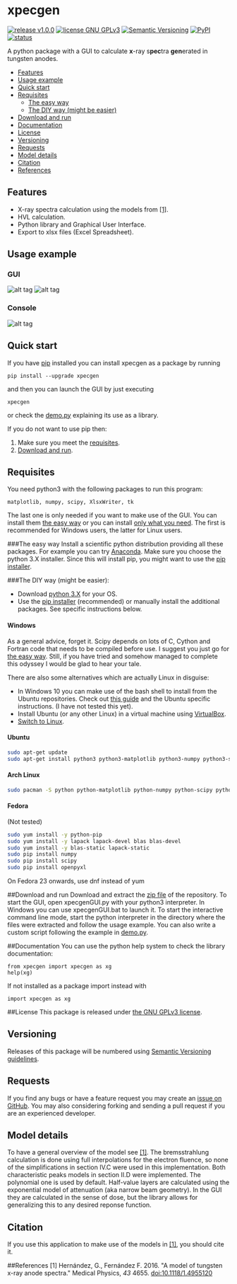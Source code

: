 # xpecgen
[![release v1.0.0](http://img.shields.io/badge/release-v1.0.0-blue.svg)](https://github.com/dih5/xpecgen/releases/latest)
[![license GNU GPLv3](https://img.shields.io/badge/license-GNU%20GPLv3-blue.svg)](https://raw.githubusercontent.com/Dih5/xpecgen/master/LICENSE.txt)
[![Semantic Versioning](https://img.shields.io/badge/SemVer-2.0.0-brightgreen.svg)](http://semver.org/spec/v2.0.0.html)
[![PyPI](https://img.shields.io/pypi/v/xpecgen.svg)](https://pypi.python.org/pypi/xpecgen)
[![status](http://joss.theoj.org/papers/970f9606afd29308e2dcc77216429ee7/status.svg)](http://joss.theoj.org/papers/970f9606afd29308e2dcc77216429ee7)

A python package with a GUI to calculate **x**-ray s**pec**tra **gen**erated in tungsten anodes.

* [Features](#features)
* [Usage example](#usage-example)
* [Quick start](#quick-start)
* [Requisites](#requisites)
	* [The easy way](#the-easy-way)
	* [The DIY way (might be easier)](#the-diy-way-might-be-easier)
* [Download and run](#download-and-run)
* [Documentation](#documentation)
* [License](#license)
* [Versioning](#versioning)
* [Requests](#requests)
* [Model details](#model-details)
* [Citation](#citation)
* [References](#references)

## Features
* X-ray spectra calculation using the models from [\[1\]](#Ref1).
* HVL calculation.
* Python library and Graphical User Interface.
* Export to xlsx files (Excel Spreadsheet).

## Usage example
### GUI
![alt tag](https://raw.github.com/dih5/xpecgen/master/img/DemoPar.png)
![alt tag](https://raw.github.com/dih5/xpecgen/master/img/DemoPlot.png)
### Console
![alt tag](https://raw.github.com/dih5/xpecgen/master/img/DemoConsole.png)

## Quick start
If you have [pip](https://pip.pypa.io/en/stable/installing/) installed you can install xpecgen as a package by running
```
pip install --upgrade xpecgen
```
and then you can launch the GUI by just executing
```
xpecgen
```
or check the [demo.py](demo.py) explaining its use as a library.

If you do not want to use pip then:

1. Make sure you meet the [requisites](#requisites).
2. [Download and run](#download-and-run).

## Requisites
You need python3 with the following packages to run this program:
```
matplotlib, numpy, scipy, XlsxWriter, tk
```
The last one is only needed if you want to make use of the GUI. You can install them [the easy way](#the-easy-way) or you can install [only what you need](#the-diy-way-might-be-easier). The first is recommended for Windows users, the latter for Linux users.

###The easy way
Install a scientific python distribution providing all these packages.
For example you can try [Anaconda](https://www.continuum.io/downloads). Make sure you choose the python 3.X installer.
Since this will install pip, you might want to use the [pip installer](#quick-start).

###The DIY way (might be easier):
- Download [python 3.X](https://www.python.org/) for your OS.
- Use the [pip installer](#quick-start) (recommended) or manually install the additional packages. See specific instructions below.

#### Windows
As a general advice, forget it. Scipy depends on lots of C, Cython and Fortran code that needs to be compiled before use.
I suggest you just go for [the easy way](#the-easy-way).
Still, if you have tried and somehow managed to complete this odyssey I would be glad to hear your tale.

There are also some alternatives which are actually Linux in disguise:
- In Windows 10 you can make use of the bash shell to install from the Ubuntu repositories. Check out [this guide](http://www.howtogeek.com/249966/how-to-install-and-use-the-linux-bash-shell-on-windows-10/) and the Ubuntu specific instructions. (I have not tested this yet).
- Install Ubuntu (or any other Linux) in a virtual machine using [VirtualBox](https://www.virtualbox.org/).
- [Switch to Linux](https://www.google.com/search?q=why+switch+to+linux).

#### Ubuntu
```bash
sudo apt-get update
sudo apt-get install python3 python3-matplotlib python3-numpy python3-scipy python3-xlsxwriter python3-tk
```
#### Arch Linux
```bash
sudo pacman -S python python-matplotlib python-numpy python-scipy python-xlsxwriter tk
```
#### Fedora
(Not tested)
```bash
sudo yum install -y python-pip
sudo yum install -y lapack lapack-devel blas blas-devel 
sudo yum install -y blas-static lapack-static
sudo pip install numpy
sudo pip install scipy
sudo pip install openpyxl
```
On Fedora 23 onwards, use dnf instead of yum

##Download and run
Download and extract the [zip file](https://github.com/Dih5/xpecgen/archive/master.zip) of the repository.
To start the GUI, open xpecgenGUI.py with your python3 interpreter. In Windows you can use xpecgenGUI.bat to launch it.
To start the interactive command line mode, start the python interpreter in the directory where the files were extracted and follow the usage example.
You can also write a custom script following the example in [demo.py](demo.py).

##Documentation
You can use the python help system to check the library documentation:
```python3
from xpecgen import xpecgen as xg
help(xg)
```
If not installed as a package import instead with
```python3
import xpecgen as xg
```

##License
This package is released under
[the GNU GPLv3 license](https://raw.githubusercontent.com/Dih5/xpecgen/master/LICENSE.txt).


## Versioning
Releases of this package will be numbered using
[Semantic Versioning guidelines](http://semver.org/).

## Requests
If you find any bugs or have a feature request you may create an [issue on GitHub](https://github.com/dih5/xpecgen/issues).
You may also considering forking and sending a pull request if you are an experienced developer.

## Model details
To have a general overview of the model see [\[1\]](#Ref1).
The bremsstrahlung calculation is done using full interpolations for the electron fluence, so none of the simplifications in section IV.C were used in this implementation.
Both characteristic peaks models in section II.D were implemented. The polynomial one is used by default.
Half-value layers are calculated using the exponential model of attenuation (aka narrow beam geometry). In the GUI they are calculated in the sense of dose, but the library allows for generalizing this to any desired reponse function.

## Citation
If you use this application to make use of the models in [\[1\]](#Ref1), you should cite it.

##References
<a name="Ref1">\[1\]</a> Hernández, G., Fernández F. 2016. "A model of tungsten x-ray anode spectra." Medical Physics, *43* 4655. [doi:10.1118/1.4955120](http://dx.doi.org/10.1118/1.4955120)

